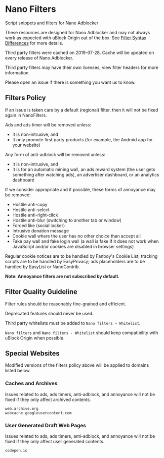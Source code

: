 # Nano Filters

Script snippets and filters for Nano Adblocker

These resources are designed for Nano Adblocker and may not always work as
expected with uBlock Origin out of the box. See
[Filter Syntax Differences](https://github.com/NanoAdblocker/NanoDoc/blob/master/en/FilterSyntax.MD)
for more details.

Third party filters were cached on 2019-07-28. Cache will be updated on every
release of Nano Adblocker.

Third party filters may have their own licenses, view filter headers for more
information.

Please open an issue if there is something you want us to know.

## Filters Policy

If an issue is taken care by a default (regional) filter, then it will not be
fixed again in NanoFilters.

Ads and ads timer will be removed unless:
- It is non-intrusive, and
- It only promote first party products (for example, the Android app for your
  website)

Any form of anti-adblock will be removed unless:
- It is non-intrusive, and
- It is for an automatic mining wall, an ads reward system (the user gets
  something after watching ads), an advertiser dashboard, or an analytics
  dashboard

If we consider appropriate and if possible, these forms of annoyance may be
removed:
- Hostile anti-copy
- Hostile anti-select
- Hostile anti-right-click
- Hostile anti-blur (switching to another tab or window)
- Forced like (social locker)
- Intrusive donation message
- Cookie wall where the user has no other choice than accept all
- Fake pay wall and fake login wall (a wall is fake if it does not work when
  JavaScript and/or cookies are disabled in browser settings)

Regular cookie notices are to be handled by Fanboy's Cookie List; tracking
scripts are to be handled by EasyPrivacy; ads placeholders are to be handled by
EasyList or NanoContrib.

**Note: Annoyance filters are not subscribed by default.**

## Filter Quality Guideline

Filter rules should be reasonably fine-grained and efficient.

Deprecated features should never be used.

Third party whitelists must be added to `Nano filters – Whitelist`.

`Nano filters` and `Nano filters - Whitelist` should keep compatibility with
uBlock Origin when possible.

## Special Websites

Modified versions of the filters policy above will be applied to domains listed
below.

### Caches and Archives

Issues related to ads, ads timers, anti-adblock, and annoyance will not be
fixed if they only affect archived contents.

```
web.archive.org
webcache.googleusercontent.com
```

### User Generated Draft Web Pages

Issues related to ads, ads timers, anti-adblock, and annoyance will not be
fixed if they only affect user generated contents.

```
codepen.io
```
